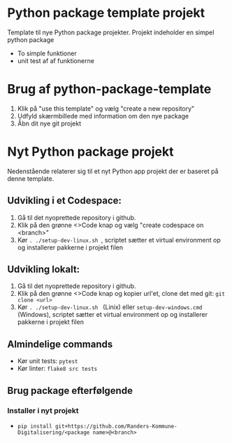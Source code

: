 # Python package template projekt
Template til nye Python package projekter.
Projekt indeholder en simpel python package
* To simple funktioner
* unit test af af funktionerne

# Brug af python-package-template
1. Klik på "use this template" og vælg "create a new repository"
2. Udfyld skærmbillede med information om den nye package
3. Åbn dit nye git projekt

# Nyt Python package projekt
Nedenstående relaterer sig til et nyt Python app projekt der er baseret på denne template.

## Udvikling i et Codespace:
1. Gå til det nyoprettede repository i github.
2. Klik på den grønne <>Code knap og vælg "create codespace on \<branch>"
3. Kør ```. ./setup-dev-linux.sh ```, scriptet sætter et virtual environment op og installerer pakkerne i projekt filen

## Udvikling lokalt:
1. Gå til det nyoprettede repository i github.
2. Klik på den grønne <>Code knap og kopier url'et, clone det med git: ```git clone <url>```
3. Kør ```. ./setup-dev-linux.sh ``` (Linix) eller ```setup-dev-windows.cmd``` (Windows), scriptet sætter et virtual environment op og installerer pakkerne i projekt filen

## Almindelige commands
* Kør unit tests: ```pytest```
* Kør linter: ```flake8 src tests```

## Brug package efterfølgende
### Installer i nyt projekt
* ```pip install git+https://github.com/Randers-Kommune-Digitalisering/<package name>@<branch>```